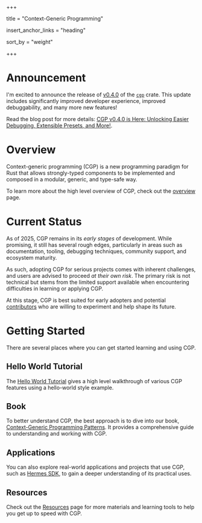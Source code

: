 +++

title = "Context-Generic Programming"

insert_anchor_links = "heading"

sort_by = "weight"

+++

# Announcement

I'm excited to announce the release of [v0.4.0](https://github.com/contextgeneric/cgp/releases/tag/v0.4.0) of the [`cgp`](https://docs.rs/cgp/0.4.0/cgp/) crate. This update includes significantly improved developer experience, improved debuggability, and many more new features!

Read the blog post for more details: [CGP v0.4.0 is Here: Unlocking Easier Debugging, Extensible Presets, and More!](/blog/v0-4-0-release/).

# Overview

Context-generic programming (CGP) is a new programming paradigm for Rust that allows strongly-typed components to be implemented and composed in a modular, generic, and type-safe way.

To learn more about the high level overview of CGP, check out the [overview](/overview) page.

# Current Status

As of 2025, CGP remains in its _early stages_ of development. While promising, it still has several rough edges, particularly in areas such as documentation, tooling, debugging techniques, community support, and ecosystem maturity.

As such, adopting CGP for serious projects comes with inherent challenges, and users are advised to proceed _at their own risk_. The primary risk is not technical but stems from the limited support available when encountering difficulties in learning or applying CGP.

At this stage, CGP is best suited for early adopters and potential [contributors](/overview/#contribution) who are willing to experiment and help shape its future.

# Getting Started

There are several places where you can get started learning and using CGP.

## Hello World Tutorial

The [Hello World Tutorial](/tutorials/hello) gives a high level walkthrough of various CGP features using a hello-world style example.

## Book

To better understand CGP, the best approach is to dive into our book, [Context-Generic Programming Patterns](https://patterns.contextgeneric.dev/). It provides a comprehensive guide to understanding and working with CGP.

## Applications

You can also explore real-world applications and projects that use CGP, such as [Hermes SDK](https://github.com/informalsystems/hermes-sdk/), to gain a deeper understanding of its practical uses.

## Resources

Check out the [Resources](/resources) page for more materials and learning tools to help you get up to speed with CGP.
